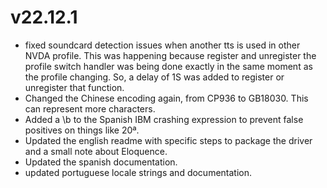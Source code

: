 # v22.12.1

* fixed soundcard detection issues when another tts is used in other NVDA profile. This was happening because register and unregister the profile switch handler was being done exactly in the same moment as the profile changing. So, a delay of 1S was added to register or unregister that function.
* Changed the Chinese encoding again, from CP936 to GB18030. This can represent more characters.
* Added a \b to the Spanish IBM crashing expression to prevent false positives on things like 20ª.
* Updated the english readme with specific steps to package the driver and a small note about Eloquence.
* Updated the spanish documentation.
* updated portuguese locale strings and documentation.
